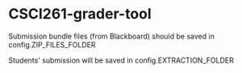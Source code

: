 CSCI261-grader-tool
===================

Submission bundle files (from Blackboard) should be saved in config.ZIP_FILES_FOLDER

Students' submission will be saved in config.EXTRACTION_FOLDER